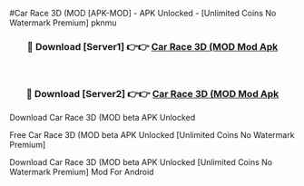 #Car Race 3D (MOD [APK-MOD] - APK Unlocked - [Unlimited Coins No Watermark Premium] pknmu



<div align="center">

<h3>🔴 Download [Server1] 👉👉 <a href="https://momento.my/?title=Car_Race_3D_(MOD">Car Race 3D (MOD Mod Apk</a></h3><br>

<h3>🔴 Download [Server2] 👉👉 <a href="https://momento.my/?title=Car_Race_3D_(MOD">Car Race 3D (MOD Mod Apk</a></h3>
</div>



Download Car Race 3D (MOD beta APK Unlocked

Free Car Race 3D (MOD beta APK Unlocked [Unlimited Coins No Watermark Premium]

Download Car Race 3D (MOD beta APK Unlocked [Unlimited Coins No Watermark Premium] Mod For Android
